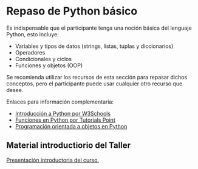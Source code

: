 # Repaso de Python básico

Es indispensable que el participante tenga una noción básica del lenguaje Python, esto incluye: 

* Variables y tipos de datos (strings, listas, tuplas y diccionarios)
* Operadores 
* Condicionales y ciclos
* Funciones y objetos (OOP)

Se recomienda utilizar los recursos de esta sección para repasar dichos conceptos, pero el participante puede usar cualquier otro recurso que desee.

Enlaces para información complementaria:

* [Introducción a Python por W3Schools](https://www.w3schools.com/python/python_intro.asp#:~:text=Python%20has%20a%20simple%20syntax,prototyping%20can%20be%20very%20quick.)
* [Funciones en Python por Tutorials Point](https://www.tutorialspoint.com/python/python_functions.htm)
* [Programación orientada a objetos en Python](https://www.programiz.com/python-programming/class)


## Material introductiorio del Taller
[Presentación introductoria del curso.](./IntroduccionCCP.pdf)

